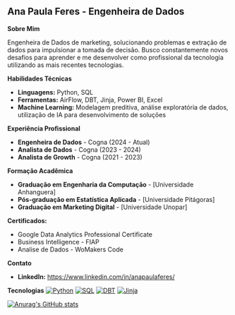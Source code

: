 ## **Ana Paula Feres** - Engenheira de Dados

**Sobre Mim**

Engenheira de Dados de marketing, solucionando problemas e extração de dados para impulsionar a tomada de decisão. Busco constantemente novos desafios para aprender e me desenvolver como profissional da tecnologia utilizando as mais recentes tecnologias.

**Habilidades Técnicas**

- **Linguagens:** Python, SQL
- **Ferramentas:** AirFlow, DBT, Jinja, Power BI, Excel
- **Machine Learning:** Modelagem preditiva, análise exploratória de dados, utilização de IA para desenvolvimento de soluções

**Experiência Profissional**

- **Engenheira de Dados** - Cogna (2024 - Atual)
- **Analista de Dados** - Cogna (2023 - 2024)
- **Analista de Growth** - Cogna (2021 - 2023)

**Formação Acadêmica**

- **Graduação em Engenharia da Computação** - [Universidade Anhanguera]
- **Pós-graduação em Estatística Aplicada** - [Universidade Pitágoras]
- **Graduação em Marketing Digital** - [Universidade Unopar]

**Certificados:**

- Google Data Analytics Professional Certificate
- Business Intelligence - FIAP
- Analise de Dados - WoMakers Code

**Contato**

- **LinkedIn:** https://www.linkedin.com/in/anapaulaferes/


**Tecnologias**
[![Python](https://img.shields.io/badge/python-3670A0?style=for-the-badge&logo=python&logoColor=white)](https://www.python.org/)
[![SQL](https://img.shields.io/badge/SQL-3178C6?style=for-the-badge&logo=sql&logoColor=white)](https://www.postgresql.org/)
[![DBT](https://img.shields.io/badge/dbt-F26522?style=for-the-badge&logo=dbt&logoColor=white)](https://docs.getdbt.com/)
[![Jinja](https://img.shields.io/badge/Jinja-F44336?style=for-the-badge&logo=jinja&logoColor=white)](https://jinja.palletsprojects.com/)



[![Anurag's GitHub stats](https://github-readme-stats.vercel.app/api?username=apeferes)](https://github.com/apeferes/github-readme-stats)
